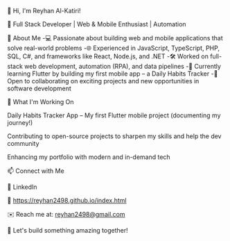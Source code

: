 👋 Hi, I'm Reyhan Al-Katiri!

🚀 Full Stack Developer | Web & Mobile Enthusiast | Automation 


🔹 About Me
-💻 Passionate about building web and mobile applications that solve real-world problems
-🌐 Experienced in JavaScript, TypeScript, PHP, SQL, C#, and frameworks like React, Node.js, and .NET
-🛠️ Worked on full-stack web development, automation (RPA), and data pipelines
-📱 Currently learning Flutter by building my first mobile app – a Daily Habits Tracker
-🎯 Open to collaborating on exciting projects and new opportunities in software development



📌 What I'm Working On

Daily Habits Tracker App – My first Flutter mobile project (documenting my journey!)

Contributing to open-source projects to sharpen my skills and help the dev community

Enhancing my portfolio with modern and in-demand tech


📫 Connect with Me

💼 LinkedIn

📝 https://reyhan2498.github.io/index.html

✉️ Reach me at: reyhan2498@gmail.com

🚀 Let's build something amazing together!

<!--
**reyhan2498/reyhan2498** is a ✨ _special_ ✨ repository because its `README.md` (this file) appears on your GitHub profile.

Here are some ideas to get you started:

- 🔭 I’m currently working on ...
- 🌱 I’m currently learning ...
- 👯 I’m looking to collaborate on ...
- 🤔 I’m looking for help with ...
- 💬 Ask me about ...
- 📫 How to reach me: ...
- 😄 Pronouns: ...
- ⚡ Fun fact: ...
-->
